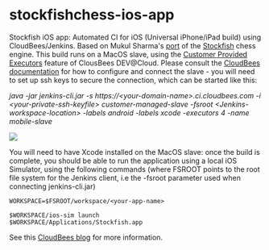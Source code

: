 stockfishchess-ios-app
======================

Stockfish iOS app: Automated CI for iOS (Universal iPhone/iPad build) using CloudBees/Jenkins.  Based on Mukul Sharma's [port](https://github.com/elitecoder/stockfishchess-ios) of the [Stockfish](http://stockfishchess.org) chess engine.  This build runs on a MacOS slave, using the [Customer Provided Executors](https://wiki.cloudbees.com/bin/view/DEV/Customer+Provided+Slaves) feature of ClousBees DEV@Cloud.  Please consult the [CloudBees documentation](https://wiki.cloudbees.com/bin/view/DEV/Customer+Provided+Slaves) for how to configure and connect the slave - you will need to set up ssh keys to secure the connection, which can be started like this:

<i>java -jar jenkins-cli.jar -s https://&lt;your-domain-name&gt;.ci.cloudbees.com -i &lt;your-private-ssh-keyfile&gt; customer-managed-slave -fsroot &lt;Jenkins-workspace-location&gt; -labels android -labels xcode -executors 4 -name mobile-slave</i>

<a href="https://grandcentral.cloudbees.com/?CB_clickstart=https://raw.github.com/mqprichard/stockfishchess-ios-app/master/clickstart.json"><img src="https://d3ko533tu1ozfq.cloudfront.net/clickstart/deployInstantly.png"/></a>

You will need to have Xcode installed on the MacOS slave: once the build is complete, you should be able to run the application using a local iOS Simulator, using the following commands (where FSROOT points to the root file system for the Jenkins client, i.e the -fsroot parameter used when connecting jenkins-cli.jar)

<code>WORKSPACE=$FSROOT/workspace/&lt;your-app-name&gt;</code>

<code>$WORKSPACE/ios-sim launch $WORKSPACE/Applications/Stockfish.app</code> 

See this [CloudBees blog](http://blog.cloudbees.com/2012/12/mobile-builds-with-jenkins-in-cloud.html) for more information.
